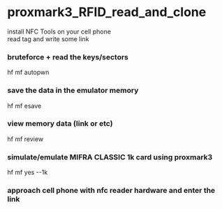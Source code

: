 # proxmark3_RFID_read_and_clone

install NFC Tools on your cell phone  
read tag and write some link

### bruteforce + read the keys/sectors
hf mf autopwn

### save the data in the emulator memory
hf mf esave

### view memory data (link or etc)
hf mf review

### simulate/emulate MIFRA CLASSIC 1k card using proxmark3
hf mf yes --1k

### approach cell phone with nfc reader hardware and enter the link